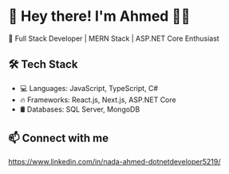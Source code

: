 # 👋 Hey there! I'm Ahmed 👨‍💻  
🚀 Full Stack Developer | MERN Stack | ASP.NET Core Enthusiast  


## 🛠 Tech Stack  
- 💻 Languages: JavaScript, TypeScript, C#  
- 🔥 Frameworks: React.js, Next.js, ASP.NET Core  
- 🛢 Databases: SQL Server, MongoDB  

## 📫 Connect with me  
https://www.linkedin.com/in/nada-ahmed-dotnetdeveloper5219/
